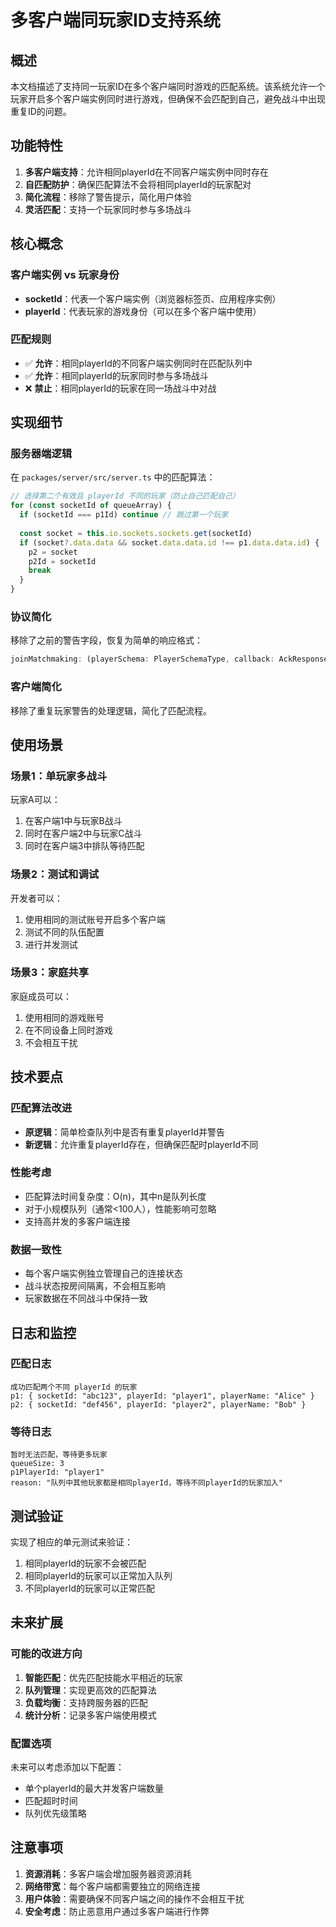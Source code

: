 # 多客户端同玩家ID支持系统

## 概述

本文档描述了支持同一玩家ID在多个客户端同时游戏的匹配系统。该系统允许一个玩家开启多个客户端实例同时进行游戏，但确保不会匹配到自己，避免战斗中出现重复ID的问题。

## 功能特性

1. **多客户端支持**：允许相同playerId在不同客户端实例中同时存在
2. **自匹配防护**：确保匹配算法不会将相同playerId的玩家配对
3. **简化流程**：移除了警告提示，简化用户体验
4. **灵活匹配**：支持一个玩家同时参与多场战斗

## 核心概念

### 客户端实例 vs 玩家身份
- **socketId**：代表一个客户端实例（浏览器标签页、应用程序实例）
- **playerId**：代表玩家的游戏身份（可以在多个客户端中使用）

### 匹配规则
- ✅ **允许**：相同playerId的不同客户端实例同时在匹配队列中
- ✅ **允许**：相同playerId的玩家同时参与多场战斗
- ❌ **禁止**：相同playerId的玩家在同一场战斗中对战

## 实现细节

### 服务器端逻辑

在 `packages/server/src/server.ts` 中的匹配算法：

```typescript
// 选择第二个有效且 playerId 不同的玩家（防止自己匹配自己）
for (const socketId of queueArray) {
  if (socketId === p1Id) continue // 跳过第一个玩家
  
  const socket = this.io.sockets.sockets.get(socketId)
  if (socket?.data.data && socket.data.data.id !== p1.data.data.id) {
    p2 = socket
    p2Id = socketId
    break
  }
}
```

### 协议简化

移除了之前的警告字段，恢复为简单的响应格式：

```typescript
joinMatchmaking: (playerSchema: PlayerSchemaType, callback: AckResponse<{ status: 'QUEUED' }>) => void
```

### 客户端简化

移除了重复玩家警告的处理逻辑，简化了匹配流程。

## 使用场景

### 场景1：单玩家多战斗
玩家A可以：
1. 在客户端1中与玩家B战斗
2. 同时在客户端2中与玩家C战斗
3. 同时在客户端3中排队等待匹配

### 场景2：测试和调试
开发者可以：
1. 使用相同的测试账号开启多个客户端
2. 测试不同的队伍配置
3. 进行并发测试

### 场景3：家庭共享
家庭成员可以：
1. 使用相同的游戏账号
2. 在不同设备上同时游戏
3. 不会相互干扰

## 技术要点

### 匹配算法改进
- **原逻辑**：简单检查队列中是否有重复playerId并警告
- **新逻辑**：允许重复playerId存在，但确保匹配时playerId不同

### 性能考虑
- 匹配算法时间复杂度：O(n)，其中n是队列长度
- 对于小规模队列（通常<100人），性能影响可忽略
- 支持高并发的多客户端连接

### 数据一致性
- 每个客户端实例独立管理自己的连接状态
- 战斗状态按房间隔离，不会相互影响
- 玩家数据在不同战斗中保持一致

## 日志和监控

### 匹配日志
```
成功匹配两个不同 playerId 的玩家
p1: { socketId: "abc123", playerId: "player1", playerName: "Alice" }
p2: { socketId: "def456", playerId: "player2", playerName: "Bob" }
```

### 等待日志
```
暂时无法匹配，等待更多玩家
queueSize: 3
p1PlayerId: "player1"
reason: "队列中其他玩家都是相同playerId，等待不同playerId的玩家加入"
```

## 测试验证

实现了相应的单元测试来验证：
1. 相同playerId的玩家不会被匹配
2. 相同playerId的玩家可以正常加入队列
3. 不同playerId的玩家可以正常匹配

## 未来扩展

### 可能的改进方向
1. **智能匹配**：优先匹配技能水平相近的玩家
2. **队列管理**：实现更高效的匹配算法
3. **负载均衡**：支持跨服务器的匹配
4. **统计分析**：记录多客户端使用模式

### 配置选项
未来可以考虑添加以下配置：
- 单个playerId的最大并发客户端数量
- 匹配超时时间
- 队列优先级策略

## 注意事项

1. **资源消耗**：多客户端会增加服务器资源消耗
2. **网络带宽**：每个客户端都需要独立的网络连接
3. **用户体验**：需要确保不同客户端之间的操作不会相互干扰
4. **安全考虑**：防止恶意用户通过多客户端进行作弊
